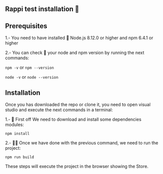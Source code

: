 ## Rappi test installation 🚀

## Prerequisites

1.- You need to have installed 📗 Node.js 8.12.0 or higher and npm 6.4.1 or higher

2.- You can check 🔎 your node and npm version by running the next commands:

``` npm -v ```
or
``` npm --version ```


``` node -v ```
or
``` node --version ```


## Installation

Once you has downloaded the repo or clone it, you need to open visual studio and execute the next commands in a terminal:

1.- 💽 First off We need to download and install some dependencies modules:

```npm install```

2.- 👨‍💻 Once we have done with the previous command, we need to run the project:

```npm run build```

These steps will execute the project in the browser showing the Store.
